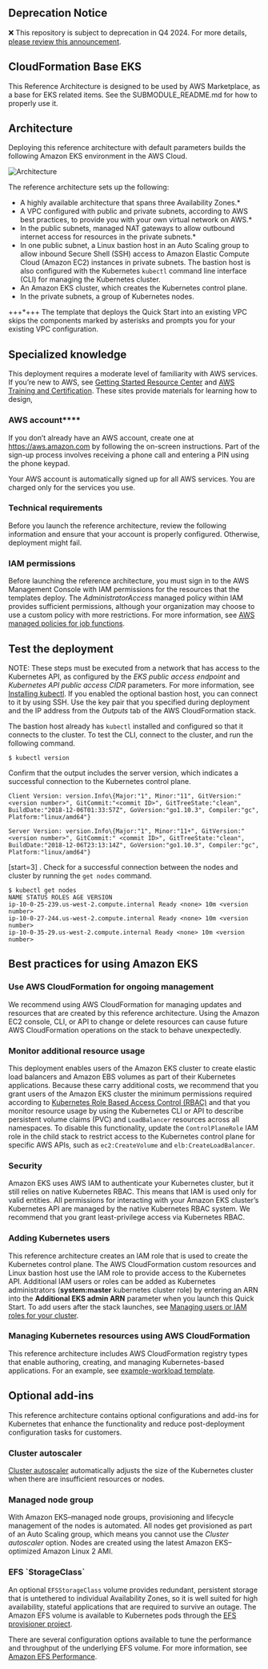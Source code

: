 ## Deprecation Notice

:x: This repository is subject to deprecation in Q4 2024. For more details, [please review this announcement](https://github.com/aws-ia/.announcements/issues/1).


## CloudFormation Base EKS

This Reference Architecture is designed to be used by AWS Marketplace, as a base for EKS related items. See the SUBMODULE_README.md for how to properly use it.

<h2>Architecture</h2>

Deploying this reference architecture with default parameters builds the following Amazon EKS environment in the
AWS Cloud.

![Architecture](images/architecture_diagram.png)


The reference architecture sets up the following:

* A highly available architecture that spans three Availability Zones.*
* A VPC configured with public and private subnets, according to AWS best practices, to provide you with your own virtual network on AWS.*
* In the public subnets, managed NAT gateways to allow outbound internet access for resources in the private subnets.*
* In one public subnet, a Linux bastion host in an Auto Scaling group to allow inbound Secure Shell (SSH) access to Amazon Elastic Compute Cloud (Amazon EC2) instances in private subnets. The bastion host is also configured with the Kubernetes `kubectl` command line interface (CLI) for managing the Kubernetes cluster.
* An Amazon EKS cluster, which creates the Kubernetes control plane.
* In the private subnets, a group of Kubernetes nodes.

+++*+++ The template that deploys the Quick Start into an existing VPC skips the components marked by asterisks and prompts you for your existing VPC configuration.


<h2>Specialized knowledge</h2>

This deployment requires a moderate level of familiarity with
AWS services. If you’re new to AWS, see [Getting Started Resource Center](https://aws.amazon.com/getting-started)
and [AWS Training and Certification](https://aws.amazon.com/training). These sites provide materials for learning how to design,

<h3>AWS account****</h3>

If you don’t already have an AWS account, create one at https://aws.amazon.com by following the on-screen instructions. Part of the sign-up process involves receiving a phone call and entering a PIN using the phone keypad.

Your AWS account is automatically signed up for all AWS services. You are charged only for the services you use.


<h3>Technical requirements</h3>

Before you launch the reference architecture, review the following information and ensure that your account is properly configured. Otherwise, deployment might fail.


<h3>IAM permissions</h3>

Before launching the reference architecture, you must sign in to the AWS Management Console with IAM permissions for the resources that the templates deploy. The _AdministratorAccess_ managed policy within IAM provides sufficient permissions, although your organization may choose to use a custom policy with more restrictions. For more information, see [AWS managed policies for job functions](https://docs.aws.amazon.com/IAM/latest/UserGuide/access_policies_job-functions.html).


<h2>Test the deployment</h2>

NOTE: These steps must be executed from a network that has access to the Kubernetes API, as configured by the *EKS public access endpoint* and *Kubernetes API public access CIDR* parameters. For more information, see [Installing kubectl](https://docs.aws.amazon.com/eks/latest/userguide/install-kubectl.html). If you enabled the optional bastion host, you can connect to it by using SSH. Use the key pair that you specified during deployment and the IP address from the *Outputs* tab of the AWS CloudFormation stack.

The bastion host already has `kubectl` installed and configured so that it connects to the cluster. To test the CLI, connect to the cluster, and run the following command.

```
$ kubectl version
```

Confirm that the output includes the server version, which indicates a successful connection to the Kubernetes control plane.

```
Client Version: version.Info\{Major:"1", Minor:"11", GitVersion:"<version number>", GitCommit:"<commit ID>", GitTreeState:"clean", BuildDate:"2018-12-06T01:33:57Z", GoVersion:"go1.10.3", Compiler:"gc", Platform:"linux/amd64"}

Server Version: version.Info\{Major:"1", Minor:"11+", GitVersion:" <version number>", GitCommit:" <commit ID>", GitTreeState:"clean", BuildDate:"2018-12-06T23:13:14Z", GoVersion:"go1.10.3", Compiler:"gc", Platform:"linux/amd64"}
```

[start=3]
. Check for a successful connection between the nodes and cluster by running the `get nodes` command.

```
$ kubectl get nodes
NAME STATUS ROLES AGE VERSION
ip-10-0-25-239.us-west-2.compute.internal Ready <none> 10m <version number>
ip-10-0-27-244.us-west-2.compute.internal Ready <none> 10m <version number>
ip-10-0-35-29.us-west-2.compute.internal Ready <none> 10m <version number>
```

<h2>Best practices for using Amazon EKS</h2>

<h3>Use AWS CloudFormation for ongoing management</h2>

We recommend using AWS CloudFormation for managing updates and resources that are created by this reference architecture.
Using the Amazon EC2 console, CLI, or API to change or delete resources can cause future AWS
CloudFormation operations on the stack to behave unexpectedly.

<h3>Monitor additional resource usage</h3>

This deployment enables users of the Amazon EKS cluster to create elastic load balancers and Amazon EBS volumes
as part of their Kubernetes applications. Because these carry additional costs, we recommend that you grant users of the
Amazon EKS cluster the minimum permissions required according to [Kubernetes Role Based Access Control (RBAC)](https://kubernetes.io/docs/reference/access-authn-authz/rbac) and that you monitor resource usage by using the Kubernetes CLI or API to describe persistent
volume claims (PVC) and `LoadBalancer` resources across all namespaces. To disable this functionality, update the
`ControlPlaneRole` IAM role in the child stack to restrict access to the Kubernetes control plane for specific AWS
APIs, such as `ec2:CreateVolume` and `elb:CreateLoadBalancer`.

<h3>Security</h3>

Amazon EKS uses AWS IAM to authenticate your Kubernetes cluster, but it still relies on native Kubernetes RBAC. This means that IAM is used only for valid entities. All permissions for interacting with your Amazon EKS cluster’s Kubernetes API are
managed by the native Kubernetes RBAC system. We recommend that you grant least-privilege access via Kubernetes RBAC.

<h3>Adding Kubernetes users</h3>

This reference architecture creates an IAM role that is used to create the Kubernetes control plane. The AWS CloudFormation custom
resources and Linux bastion host use the IAM role to provide access to the Kubernetes API. Additional IAM users or
roles can be added as Kubernetes administrators (**system:master** kubernetes cluster role) by entering an ARN into the
**Additional EKS admin ARN** parameter when you launch this Quick Start. To add users after the stack launches, see [Managing users or IAM roles for your cluster](https://docs.aws.amazon.com/eks/latest/userguide/add-user-role.html).

<h3>Managing Kubernetes resources using AWS CloudFormation</h3>

This reference architecture includes AWS CloudFormation registry types that enable authoring, creating, and
managing Kubernetes-based applications. For an example, see [example-workload template](https://github.com/aws-ia/cloudformation-base-eks/blob/main/templates/examples/example-workload.template.yaml).


<h2>Optional add-ins</h2>

This reference architecture contains optional configurations and add-ins for Kubernetes that enhance the functionality and reduce post-deployment configuration tasks for customers.

<h3>Cluster autoscaler</h3>

[Cluster autoscaler](https://github.com/kubernetes/autoscaler/tree/master/cluster-autoscaler) automatically adjusts the
size of the Kubernetes cluster when there are insufficient resources or nodes.

<h3>Managed node group</h3>

With Amazon EKS–managed node groups, provisioning and lifecycle management of the nodes is automated. All nodes get
provisioned as part of an Auto Scaling group, which means you cannot use the *Cluster autoscaler* option. Nodes are created using the latest Amazon EKS–optimized Amazon Linux 2 AMI.

<h3>EFS `StorageClass`</h3>

An optional `EFSStorageClass` volume provides redundant, persistent storage that is untethered to individual Availability
Zones, so it is well suited for high availability, stateful applications that are required to survive an outage. The Amazon EFS volume is available to Kubernetes pods through the
[EFS provisioner project](https://github.com/helm/charts/tree/master/stable/efs-provisioner).

There are several configuration options available to tune the performance and throughput of the underlying EFS volume.
For more information, see [Amazon EFS Performance](https://docs.aws.amazon.com/efs/latest/ug/performance.html).